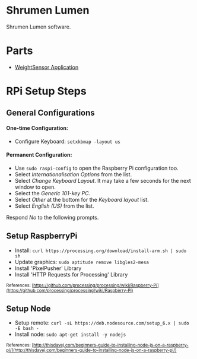# Shrumen Lumen

Shrumen Lumen software.

# Parts

+ [WeightSensor Application](./WeightSensor)


# RPi Setup Steps

## General Configurations
#### One-time Configuration:
+ Configure Keyboard: `setxkbmap -layout us`

#### Permanent Configuration:
+ Use `sudo raspi-config` to open the Raspberry Pi configuration too.
+ Select _Internationalisation Options_ from the list.
+ Select _Change Keyboard Layout_. It may take a few seconds for the next window to open.
+ Select the _Generic 101-key PC_.
+ Select _Other_ at the bottom for the _Keyboard layout_ list.
+ Select _English (US)_ from the list.

Respond _No_ to the following prompts.

## Setup RaspberryPi

+ Install: `curl https://processing.org/download/install-arm.sh | sudo sh`
+ Update graphics: `sudo aptitude remove libgles2-mesa`
+ Install 'PixelPusher' Library
+ Install 'HTTP Requests for Processing' Library

<sup>References: [https://github.com/processing/processing/wiki/Raspberry-Pi](https://github.com/processing/processing/wiki/Raspberry-Pi)</sup>

## Setup Node

+ Setup remote: `curl -sL https://deb.nodesource.com/setup_6.x | sudo -E bash -`
+ Install node: `sudo apt-get install -y nodejs`

<sup>References: [http://thisdavej.com/beginners-guide-to-installing-node-js-on-a-raspberry-pi/](http://thisdavej.com/beginners-guide-to-installing-node-js-on-a-raspberry-pi/)</sup>


 
